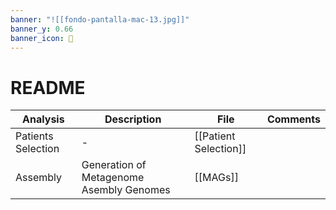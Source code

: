 ```yaml
---
banner: "![[fondo-pantalla-mac-13.jpg]]"
banner_y: 0.66
banner_icon: 🦠
---
```


# README

| Analysis           | Description                              | File     | Comments |
| ------------------ | ---------------------------------------- | -------- | -------- |
| Patients Selection | -                                        | [[Patient Selection]]         |          |
| Assembly           | Generation of Metagenome Asembly Genomes | [[MAGs]] |          |
